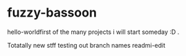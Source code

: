 # fuzzy-bassoon
hello-worldfirst of the many projects i will start someday :D .


Totatally new stff testing out branch names readmi-edit
